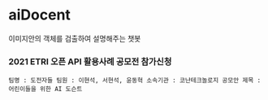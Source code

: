 # aiDocent
이미지안의 객체를 검출하여 설명해주는 챗봇 

### 2021 ETRI 오픈 API 활용사례 공모전 참가신청
`
팀명 : 도전자들
팀원 : 이현석, 서현석, 윤동혁
소속기관 : 코난테크놀로지
공모안 제목 : 어린이들을 위한 AI 도슨트
`
